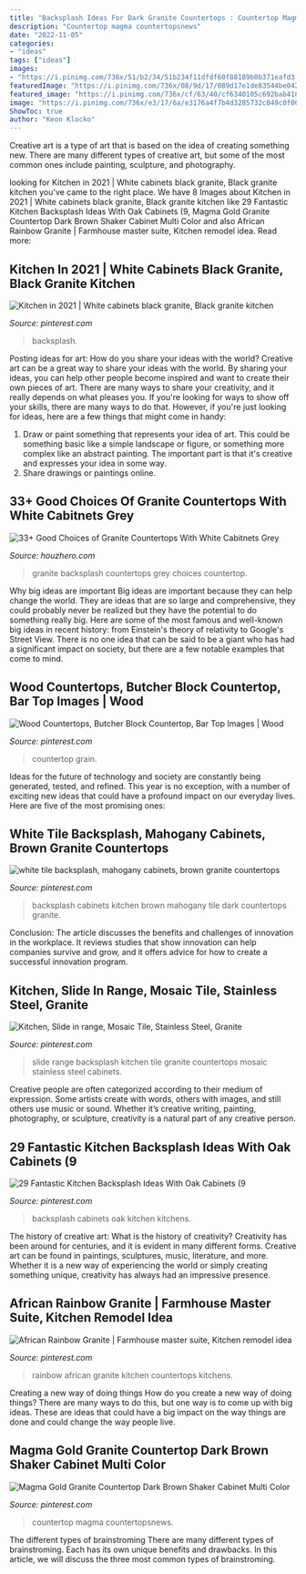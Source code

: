```yaml
---
title: "Backsplash Ideas For Dark Granite Countertops : Countertop Magma Countertopsnews"
description: "Countertop magma countertopsnews"
date: "2022-11-05"
categories:
- "ideas"
tags: ["ideas"]
images:
- "https://i.pinimg.com/736x/51/b2/34/51b234f11dfdf60f88189b0b371eafd3.jpg"
featuredImage: "https://i.pinimg.com/736x/08/9d/17/089d17e1de83544be042e78a712a9b2c--butcher-block-countertops-kitchen-countertops.jpg"
featured_image: "https://i.pinimg.com/736x/cf/63/40/cf6340105c692bab418eb244ad961baa.jpg"
image: "https://i.pinimg.com/736x/e3/17/6a/e3176a4f7b4d3285732c049c0f0099d4.jpg"
ShowToc: true
author: "Keon Klocko"
---
```



Creative art is a type of art that is based on the idea of creating something new. There are many different types of creative art, but some of the most common ones include painting, sculpture, and photography.

	

		
looking for Kitchen in 2021 | White cabinets black granite, Black granite kitchen you've came to the right place. We have 8 Images about Kitchen in 2021 | White cabinets black granite, Black granite kitchen like 29 Fantastic Kitchen Backsplash Ideas With Oak Cabinets (9, Magma Gold Granite Countertop Dark Brown Shaker Cabinet Multi Color and also African Rainbow Granite | Farmhouse master suite, Kitchen remodel idea. Read more:
		
    
## Kitchen In 2021 | White Cabinets Black Granite, Black Granite Kitchen

<img loading=lazy src="https://i.pinimg.com/736x/de/0b/0c/de0b0c971e3b3eb89933146f35827dc1.jpg" onerror="this.onerror=null;this.src='https://tse1.mm.bing.net/th?id=OIP.3cjpUQj5OxO6vBpJDjFbyQHaJ3&amp;pid=15.1';" alt="Kitchen in 2021 | White cabinets black granite, Black granite kitchen">

_Source: pinterest.com_

>backsplash. 

	

Posting ideas for art: How do you share your ideas with the world?
Creative art can be a great way to share your ideas with the world. By sharing your ideas, you can help other people become inspired and want to create their own pieces of art. There are many ways to share your creativity, and it really depends on what pleases you. If you're looking for ways to show off your skills, there are many ways to do that. However, if you're just looking for ideas, here are a few things that might come in handy: 
1) Draw or paint something that represents your idea of art. This could be something basic like a simple landscape or figure, or something more complex like an abstract painting. The important part is that it's creative and expresses your idea in some way. 
2) Share drawings or paintings online.

    
## 33+ Good Choices Of Granite Countertops With White Cabitnets Grey

<img loading=lazy src="https://houzhero.com/wp-content/uploads/2019/07/35-Best-Choices-of-Granite-Countertops-With-White-Cabitnets-Grey-Backsplash-Ideas-15.jpg" onerror="this.onerror=null;this.src='https://tse2.mm.bing.net/th?id=OIP.IWOQ3HQrz7RdcBmtnhdLPwHaHa&amp;pid=15.1';" alt="33+ Good Choices of Granite Countertops With White Cabitnets Grey">

_Source: houzhero.com_

>granite backsplash countertops grey choices countertop. 

	

Why big ideas are important
Big ideas are important because they can help change the world. They are ideas that are so large and comprehensive, they could probably never be realized but they have the potential to do something really big. Here are some of the most famous and well-known big ideas in recent history: from Einstein's theory of relativity to Google's Street View. There is no one idea that can be said to be a giant who has had a significant impact on society, but there are a few notable examples that come to mind.

    
## Wood Countertops, Butcher Block Countertop, Bar Top Images | Wood

<img loading=lazy src="https://i.pinimg.com/736x/08/9d/17/089d17e1de83544be042e78a712a9b2c--butcher-block-countertops-kitchen-countertops.jpg" onerror="this.onerror=null;this.src='https://tse1.mm.bing.net/th?id=OIP.S0J8oI21PPAaUuHcWdTaIgHaEe&amp;pid=15.1';" alt="Wood Countertops, Butcher Block Countertop, Bar Top Images | Wood">

_Source: pinterest.com_

>countertop grain. 

	

Ideas for the future of technology and society are constantly being generated, tested, and refined. This year is no exception, with a number of exciting new ideas that could have a profound impact on our everyday lives. Here are five of the most promising ones:

    
## White Tile Backsplash, Mahogany Cabinets, Brown Granite Countertops

<img loading=lazy src="https://i.pinimg.com/736x/cf/63/40/cf6340105c692bab418eb244ad961baa.jpg" onerror="this.onerror=null;this.src='https://tse4.mm.bing.net/th?id=OIP.54Q0two7KyOGefWwA445EgHaFC&amp;pid=15.1';" alt="white tile backsplash, mahogany cabinets, brown granite countertops">

_Source: pinterest.com_

>backsplash cabinets kitchen brown mahogany tile dark countertops granite. 

	

Conclusion:
The article discusses the benefits and challenges of innovation in the workplace. It reviews studies that show innovation can help companies survive and grow, and it offers advice for how to create a successful innovation program.

    
## Kitchen, Slide In Range, Mosaic Tile, Stainless Steel, Granite

<img loading=lazy src="https://i.pinimg.com/736x/3a/61/27/3a61273471c2f777fb1f92f43860e3ba--slide-in-range-granite-countertops.jpg" onerror="this.onerror=null;this.src='https://tse2.mm.bing.net/th?id=OIP.b12NErzDQCD4r7wMAzYHwwHaNK&amp;pid=15.1';" alt="Kitchen, Slide in range, Mosaic Tile, Stainless Steel, Granite">

_Source: pinterest.com_

>slide range backsplash kitchen tile granite countertops mosaic stainless steel cabinets. 

	

Creative people are often categorized according to their medium of expression. Some artists create with words, others with images, and still others use music or sound. Whether it’s creative writing, painting, photography, or sculpture, creativity is a natural part of any creative person.

    
## 29 Fantastic Kitchen Backsplash Ideas With Oak Cabinets (9

<img loading=lazy src="https://i.pinimg.com/736x/45/21/f2/4521f24107f3503207bbb9dccb944a8d.jpg" onerror="this.onerror=null;this.src='https://tse3.mm.bing.net/th?id=OIP.eIYT1bMJEyH0lJuYxw12ZwHaLD&amp;pid=15.1';" alt="29 Fantastic Kitchen Backsplash Ideas With Oak Cabinets (9">

_Source: pinterest.com_

>backsplash cabinets oak kitchen kitchens. 

	

The history of creative art: What is the history of creativity?
Creativity has been around for centuries, and it is evident in many different forms. Creative art can be found in paintings, sculptures, music, literature, and more. Whether it is a new way of experiencing the world or simply creating something unique, creativity has always had an impressive presence.

    
## African Rainbow Granite | Farmhouse Master Suite, Kitchen Remodel Idea

<img loading=lazy src="https://i.pinimg.com/736x/51/b2/34/51b234f11dfdf60f88189b0b371eafd3.jpg" onerror="this.onerror=null;this.src='https://tse3.mm.bing.net/th?id=OIP.3Sq00qGcDPFXSZyeRZjROQHaJ3&amp;pid=15.1';" alt="African Rainbow Granite | Farmhouse master suite, Kitchen remodel idea">

_Source: pinterest.com_

>rainbow african granite kitchen countertops kitchens. 

	

Creating a new way of doing things
How do you create a new way of doing things? There are many ways to do this, but one way is to come up with big ideas. These are ideas that could have a big impact on the way things are done and could change the way people live.

    
## Magma Gold Granite Countertop Dark Brown Shaker Cabinet Multi Color

<img loading=lazy src="https://i.pinimg.com/736x/e3/17/6a/e3176a4f7b4d3285732c049c0f0099d4.jpg" onerror="this.onerror=null;this.src='https://tse3.mm.bing.net/th?id=OIP.MRZqQB_9P6K9BpMjbZACTwHaLH&amp;pid=15.1';" alt="Magma Gold Granite Countertop Dark Brown Shaker Cabinet Multi Color">

_Source: pinterest.com_

>countertop magma countertopsnews. 

	

The different types of brainstroming
There are many different types of brainstroming. Each has its own unique benefits and drawbacks. In this article, we will discuss the three most common types of brainstroming.


